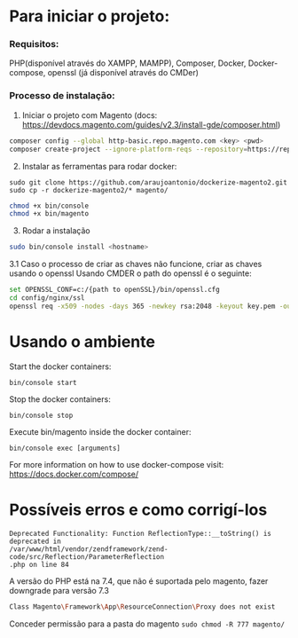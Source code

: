 # Para iniciar o projeto:

### Requisitos:
PHP(disponível através do XAMPP, MAMPP), Composer, Docker, Docker-compose, openssl (já disponível através do CMDer)

### Processo de instalação:
1. Iniciar o projeto com Magento (docs: https://devdocs.magento.com/guides/v2.3/install-gde/composer.html)

```bash
composer config --global http-basic.repo.magento.com <key> <pwd>
composer create-project --ignore-platform-reqs --repository=https://repo.magento.com/ magento/project-community-edition magento
```

2. Instalar as ferramentas para rodar docker:
```
sudo git clone https://github.com/araujoantonio/dockerize-magento2.git
sudo cp -r dockerize-magento2/* magento/
```

```bash
chmod +x bin/console
chmod +x bin/magento
```


3. Rodar a instalação
```bash
sudo bin/console install <hostname>
```
3.1 Caso o processo de criar as chaves não funcione, criar as chaves usando o openssl
Usando CMDER o path do openssl é o seguinte:

```bash
set OPENSSL_CONF=c:/{path to openSSL}/bin/openssl.cfg
cd config/nginx/ssl
openssl req -x509 -nodes -days 365 -newkey rsa:2048 -keyout key.pem -out cert.pem
```

# Usando o ambiente
Start the docker containers:

`bin/console start`

Stop the docker containers:

`bin/console stop`

Execute bin/magento inside the docker container:

`bin/console exec [arguments]`

For more information on how to use docker-compose visit: https://docs.docker.com/compose/

# Possíveis erros e como corrigí-los
```
Deprecated Functionality: Function ReflectionType::__toString() is deprecated in
/var/www/html/vendor/zendframework/zend-code/src/Reflection/ParameterReflection
.php on line 84
```
A versão do PHP está na 7.4, que não é suportada pelo magento, fazer downgrade para versão 7.3

```bash
Class Magento\Framework\App\ResourceConnection\Proxy does not exist
```
Conceder permissão para a pasta do magento `sudo chmod -R 777 magento/` 

```bash

```